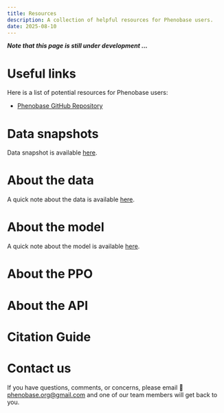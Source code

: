 ```yaml
---
title: Resources
description: A collection of helpful resources for Phenobase users.
date: 2025-08-10
---
```


***Note that this page is still under development ...***

# Useful links

Here is a list of potential resources for Phenobase users:

- [Phenobase GitHub Repository](https://github.com/phenobase)


# Data snapshots

Data snapshot is available [here](/notes/data-snaps/).

# About the data

A quick note about the data is available [here](/notes/note-on-data/).

# About the model

A quick note about the model is available [here](/notes/note-on-model/).

# About the PPO


# About the API


# Citation Guide


# Contact us

If you have questions, comments, or concerns, please email 📧 [phenobase.org@gmail.com](mailto:phenobase.org@gmail.com) and one of our team members will get back to you.